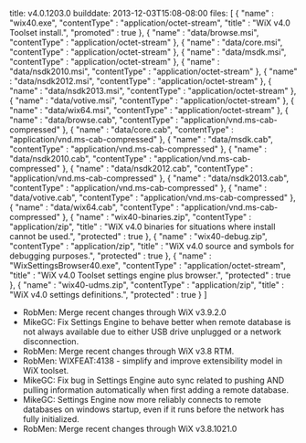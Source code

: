 title: v4.0.1203.0
builddate: 2013-12-03T15:08-08:00
files: [
  { "name" : "wix40.exe", "contentType" : "application/octet-stream", "title" : "WiX v4.0 Toolset install.", "promoted" : true },
  { "name" : "data/browse.msi", "contentType" : "application/octet-stream" },
  { "name" : "data/core.msi", "contentType" : "application/octet-stream" },
  { "name" : "data/msdk.msi", "contentType" : "application/octet-stream" },
  { "name" : "data/nsdk2010.msi", "contentType" : "application/octet-stream" },
  { "name" : "data/nsdk2012.msi", "contentType" : "application/octet-stream" },
  { "name" : "data/nsdk2013.msi", "contentType" : "application/octet-stream" },
  { "name" : "data/votive.msi", "contentType" : "application/octet-stream" },
  { "name" : "data/wix64.msi", "contentType" : "application/octet-stream" },
  { "name" : "data/browse.cab", "contentType" : "application/vnd.ms-cab-compressed" },
  { "name" : "data/core.cab", "contentType" : "application/vnd.ms-cab-compressed" },
  { "name" : "data/msdk.cab", "contentType" : "application/vnd.ms-cab-compressed" },
  { "name" : "data/nsdk2010.cab", "contentType" : "application/vnd.ms-cab-compressed" },
  { "name" : "data/nsdk2012.cab", "contentType" : "application/vnd.ms-cab-compressed" },
  { "name" : "data/nsdk2013.cab", "contentType" : "application/vnd.ms-cab-compressed" },
  { "name" : "data/votive.cab", "contentType" : "application/vnd.ms-cab-compressed" },
  { "name" : "data/wix64.cab", "contentType" : "application/vnd.ms-cab-compressed" },
  { "name" : "wix40-binaries.zip", "contentType" : "application/zip", "title" : "WiX v4.0 binaries for situations where install cannot be used.", "protected" : true },
  { "name" : "wix40-debug.zip", "contentType" : "application/zip", "title" : "WiX v4.0 source and symbols for debugging purposes.", "protected" : true },
  { "name" : "WixSettingsBrowser40.exe", "contentType" : "application/octet-stream", "title" : "WiX v4.0 Toolset settings engine plus browser.", "protected" : true },
  { "name" : "wix40-udms.zip", "contentType" : "application/zip", "title" : "WiX v4.0 settings definitions.", "protected" : true }
 ]

* RobMen: Merge recent changes through WiX v3.9.2.0
* MikeGC: Fix Settings Engine to behave better when remote database is not always available due to either USB drive unplugged or a network disconnection.
* RobMen: Merge recent changes through WiX v3.8 RTM.
* RobMen: WIXFEAT:4138 - simplify and improve extensibility model in WiX toolset.
* MikeGC: Fix bug in Settings Engine auto sync related to pushing AND pulling information automatically when first adding a remote database.
* MikeGC: Settings Engine now more reliably connects to remote databases on windows startup, even if it runs before the network has fully initialized.
* RobMen: Merge recent changes through WiX v3.8.1021.0